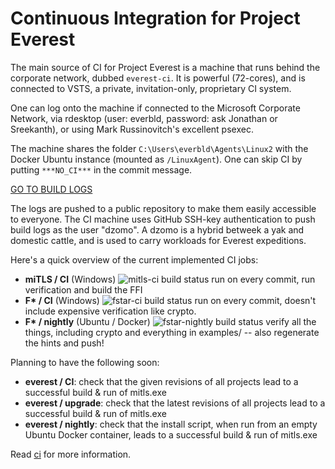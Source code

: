 # Continuous Integration for Project Everest

The main source of CI for Project Everest is a machine that runs behind the
corporate network, dubbed `everest-ci`. It is powerful (72-cores), and is
connected to VSTS, a private, invitation-only, proprietary CI system.

One can log onto the machine if connected to the Microsoft Corporate Network,
via rdesktop (user: everbld, password: ask Jonathan or Sreekanth), or using Mark
Russinovitch's excellent psexec.

The machine shares the folder `C:\Users\everbld\Agents\Linux2` with the Docker
Ubuntu instance (mounted as `/LinuxAgent`). One can skip CI by putting
`***NO_CI***` in the commit message.

[GO TO BUILD LOGS](https://github.com/project-everest/ci-logs)

The logs are pushed to a public repository to make them easily accessible to
everyone. The CI machine uses GitHub SSH-key authentication to push build logs
as the user "dzomo". A dzomo is a hybrid betweek a yak and domestic cattle, and
is used to carry workloads for Everest expeditions.

Here's a quick overview of the current implemented CI jobs:
- **miTLS / CI** (Windows)
  ![mitls-ci build status](https://msresearch-ext.visualstudio.com/_apis/public/build/definitions/83f09286-c288-4766-89cd-d267b6d93772/12/badge)
  run on every commit, run verification and build the FFI
- **F\* / CI** (Windows)
  ![fstar-ci build status](https://msresearch-ext.visualstudio.com/_apis/public/build/definitions/83f09286-c288-4766-89cd-d267b6d93772/27/badge)
  run on every commit, doesn't include expensive verification like crypto.
- **F\* / nightly** (Ubuntu / Docker)
  ![fstar-nightly build status](https://msresearch-ext.visualstudio.com/_apis/public/build/definitions/83f09286-c288-4766-89cd-d267b6d93772/22/badge)
  verify all the things, including crypto and everything in
  examples/ -- also regenerate the hints and push!

Planning to have the following soon:
- **everest / CI**: check that the given revisions of all projects lead to a
  successful build & run of mitls.exe
- **everest / upgrade**: check that the latest revisions of all projects lead to a
  successful build & run of mitls.exe
- **everest / nightly**: check that the install script, when run from an empty
  Ubuntu Docker container, leads to a successful build & run of mitls.exe

Read [ci](ci) for more information.
